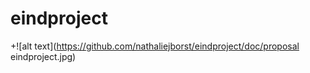 # eindproject

+![alt text](https://github.com/nathaliejborst/eindproject/doc/proposal eindproject.jpg)
